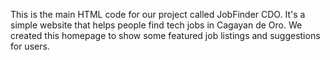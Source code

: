 This is the main HTML code for our project called JobFinder CDO. It's a simple website that helps people find tech jobs in Cagayan de Oro. We created this homepage to show some featured job listings and suggestions for users.
